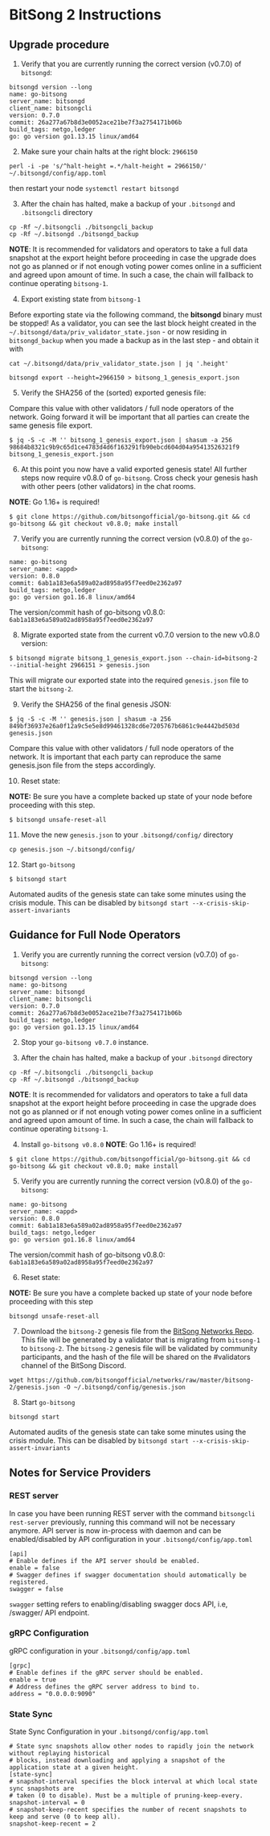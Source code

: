 # BitSong 2 Instructions

## Upgrade procedure

1. Verify that you are currently running the correct version (v0.7.0) of `bitsongd`:
```
bitsongd version --long
name: go-bitsong
server_name: bitsongd
client_name: bitsongcli
version: 0.7.0
commit: 26a277a67b8d3e0052ace21be7f3a2754171b06b
build_tags: netgo,ledger
go: go version go1.13.15 linux/amd64
```

2. Make sure your chain halts at the right block: `2966150`
```
perl -i -pe 's/^halt-height =.*/halt-height = 2966150/' ~/.bitsongd/config/app.toml
```
then restart your node `systemctl restart bitsongd`

3. After the chain has halted, make a backup of your `.bitsongd` and `.bitsongcli` directory
```
cp -Rf ~/.bitsongcli ./bitsongcli_backup
cp -Rf ~/.bitsongd ./bitsongd_backup
```

**NOTE**: It is recommended for validators and operators to take a full data snapshot at the export height before proceeding in case the upgrade does not go as planned or if not enough voting power comes online in a sufficient and agreed upon amount of time. In such a case, the chain will fallback to continue operating `bitsong-1`.

4. Export existing state from `bitsong-1`

Before exporting state via the following command, the **bitsongd** binary must be stopped! As a validator, you can see the last block height created in the `~/.bitsongd/data/priv_validator_state.json` - or now residing in `bitsongd_backup` when you made a backup as in the last step - and obtain it with

```
cat ~/.bitsongd/data/priv_validator_state.json | jq '.height'
```

```
bitsongd export --height=2966150 > bitsong_1_genesis_export.json
```

5. Verify the SHA256 of the (sorted) exported genesis file:

Compare this value with other validators / full node operators of the network. Going forward it will be important that all parties can create the same genesis file export.

```
$ jq -S -c -M '' bitsong_1_genesis_export.json | shasum -a 256
98684b8321c9b9c65d1ce4783d4d6f163291fb90ebcd604d04a95413526321f9  bitsong_1_genesis_export.json
```

6. At this point you now have a valid exported genesis state! All further steps now require v0.8.0 of `go-bitsong`. Cross check your genesis hash with other peers (other validators) in the chat rooms.

**NOTE**: Go 1.16+ is required!

```
$ git clone https://github.com/bitsongofficial/go-bitsong.git && cd go-bitsong && git checkout v0.8.0; make install
```

7. Verify you are currently running the correct version (v0.8.0) of the `go-bitsong`:

```
name: go-bitsong
server_name: <appd>
version: 0.8.0
commit: 6ab1a183e6a589a02ad8958a95f7eed0e2362a97
build_tags: netgo,ledger
go: go version go1.16.8 linux/amd64
```

The version/commit hash of go-bitsong v0.8.0: `6ab1a183e6a589a02ad8958a95f7eed0e2362a97`

8. Migrate exported state from the current v0.7.0 version to the new v0.8.0 version:

```
$ bitsongd migrate bitsong_1_genesis_export.json --chain-id=bitsong-2 --initial-height 2966151 > genesis.json
```

This will migrate our exported state into the required `genesis.json` file to start the `bitsong-2`.

9. Verify the SHA256 of the final genesis JSON:
```
$ jq -S -c -M '' genesis.json | shasum -a 256
849bf36937e26a0f12a9c5e5e8d99461328cd6e7205767b6861c9e4442bd503d  genesis.json
```

Compare this value with other validators / full node operators of the network. It is important that each party can reproduce the same genesis.json file from the steps accordingly.

10. Reset state:

**NOTE:** Be sure you have a complete backed up state of your node before proceeding with this step.

```
$ bitsongd unsafe-reset-all
```

11. Move the new `genesis.json` to your `.bitsongd/config/` directory

```
cp genesis.json ~/.bitsongd/config/
```

12. Start `go-bitsong`

```
$ bitsongd start
```

Automated audits of the genesis state can take some minutes using the crisis module. This can be disabled by `bitsongd start --x-crisis-skip-assert-invariants`

## Guidance for Full Node Operators

1. Verify you are currently running the correct version (v0.7.0) of `go-bitsong`:

```
bitsongd version --long
name: go-bitsong
server_name: bitsongd
client_name: bitsongcli
version: 0.7.0
commit: 26a277a67b8d3e0052ace21be7f3a2754171b06b
build_tags: netgo,ledger
go: go version go1.13.15 linux/amd64
```

2. Stop your `go-bitsong v0.7.0` instance.

3. After the chain has halted, make a backup of your `.bitsongd` directory

```
cp -Rf ~/.bitsongcli ./bitsongcli_backup
cp -Rf ~/.bitsongd ./bitsongd_backup
```

**NOTE**: It is recommended for validators and operators to take a full data snapshot at the export height before proceeding in case the upgrade does not go as planned or if not enough voting power comes online in a sufficient and agreed upon amount of time. In such a case, the chain will fallback to continue operating `bitsong-1`.

4. Install `go-bitsong v0.8.0`
**NOTE**: Go 1.16+ is required!

```
$ git clone https://github.com/bitsongofficial/go-bitsong.git && cd go-bitsong && git checkout v0.8.0; make install
```

5. Verify you are currently running the correct version (v0.8.0) of the `go-bitsong`:

```
name: go-bitsong
server_name: <appd>
version: 0.8.0
commit: 6ab1a183e6a589a02ad8958a95f7eed0e2362a97
build_tags: netgo,ledger
go: go version go1.16.8 linux/amd64
```

The version/commit hash of go-bitsong v0.8.0: `6ab1a183e6a589a02ad8958a95f7eed0e2362a97`

6. Reset state:

**NOTE:** Be sure you have a complete backed up state of your node before proceeding with this step

```
bitsongd unsafe-reset-all
```

7. Download the `bitsong-2` genesis file from the [BitSong Networks Repo](https://github.com/bitsongofficial/networks/tree/master/bitsong-2). This file will be generated by a validator that is migrating from `bitsong-1` to `bitsong-2`. The `bitsong-2` genesis file will be validated by community participants, and the hash of the file will be shared on the #validators channel of the BitSong Discord.

```
wget https://github.com/bitsongofficial/networks/raw/master/bitsong-2/genesis.json -O ~/.bitsongd/config/genesis.json
```

8. Start `go-bitsong`

```
bitsongd start
```

Automated audits of the genesis state can take some minutes using the crisis module. This can be disabled by `bitsongd start --x-crisis-skip-assert-invariants`

## Notes for Service Providers

### REST server

In case you have been running REST server with the command `bitsongcli rest-server`  previously, running this command will not be necessary anymore. API server is now in-process with daemon and can be enabled/disabled by API configuration in your `.bitsongd/config/app.toml`

```
[api]
# Enable defines if the API server should be enabled.
enable = false
# Swagger defines if swagger documentation should automatically be registered.
swagger = false
```

`swagger` setting refers to enabling/disabling swagger docs API, i.e, /swagger/ API endpoint.

### gRPC Configuration

gRPC configuration in your `.bitsongd/config/app.toml`

```
[grpc]
# Enable defines if the gRPC server should be enabled.
enable = true
# Address defines the gRPC server address to bind to.
address = "0.0.0.0:9090"
```

### State Sync

State Sync Configuration in your `.bitsongd/config/app.toml`

```
# State sync snapshots allow other nodes to rapidly join the network without replaying historical
# blocks, instead downloading and applying a snapshot of the application state at a given height.
[state-sync]
# snapshot-interval specifies the block interval at which local state sync snapshots are
# taken (0 to disable). Must be a multiple of pruning-keep-every.
snapshot-interval = 0
# snapshot-keep-recent specifies the number of recent snapshots to keep and serve (0 to keep all).
snapshot-keep-recent = 2
```
